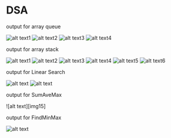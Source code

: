 # DSA

output for array queue

![alt text][img1]1
![alt text][img2]2
![alt text][img3]3
![alt text][img4]4


[img1]:https://github.com/mdash131/DSA/blob/master/arrayqueue/arrayqueue1.PNG
[img2]:https://github.com/mdash131/DSA/blob/master/arrayqueue/arrayqueue2.PNG
[img3]:https://github.com/mdash131/DSA/blob/master/arrayqueue/arrayqueue3.PNG
[img4]:https://github.com/mdash131/DSA/blob/master/arrayqueue/arrayqueue4.PNG


output for array stack

![alt text][img6]1
![alt text][img7]2
![alt text][img8]3
![alt text][img9]4
![alt text][img10]5
![alt text][img11]6


[img6]:https://github.com/mdash131/DSA/blob/master/arraystack/stack1.PNG
[img7]:https://github.com/mdash131/DSA/blob/master/arraystack/stack2.PNG
[img8]:https://github.com/mdash131/DSA/blob/master/arraystack/stack3.PNG
[img9]:https://github.com/mdash131/DSA/blob/master/arraystack/stack4.PNG
[img10]:https://github.com/mdash131/DSA/blob/master/arraystack/stack5.PNG
[img11]:https://github.com/mdash131/DSA/blob/master/arraystack/stack6.PNG


output for Linear Search

![alt text][img13]
![alt text][img14]

[img13]:https://github.com/mdash131/DSA/blob/master/linearsearch/LinearSearch1.PNG
[img14]:https://github.com/mdash131/DSA/blob/master/linearsearch/LinearSearch2.PNG


output for SumAveMax

![alt text][img15]

[img125]:https://github.com/mdash131/DSA/blob/master/sumavemax/SumAveMax.PNG



output for FindMinMax

![alt text][img12]

[img12]:https://github.com/mdash131/DSA/blob/master/findminmax/FindMinMax.PNG



































